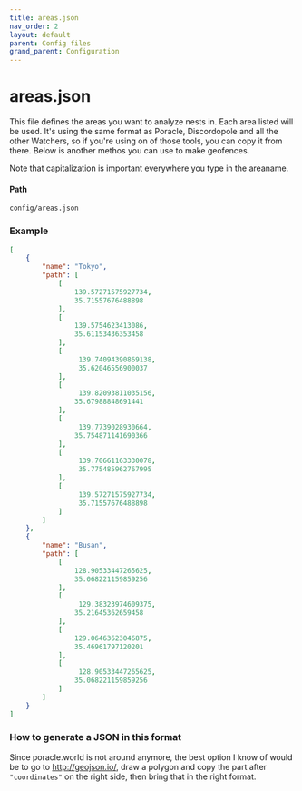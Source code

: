 ```yaml
---
title: areas.json
nav_order: 2
layout: default
parent: Config files
grand_parent: Configuration
---
```


# areas.json

This file defines the areas you want to analyze nests in. Each area listed will be used. It's using the same format as Poracle, Discordopole and all the other Watchers, so if you're using on of those tools, you can copy it from there. Below is another methos you can use to make geofences.

Note that capitalization is important everywhere you type in the areaname.

#### Path

```
config/areas.json
```

### Example

```json
[
    {
        "name": "Tokyo",
        "path": [
            [
                139.57271575927734,
                35.71557676488898
            ],
            [
                139.5754623413086,
                35.61153436353458
            ],
            [
                 139.74094390869138,
                 35.62046556900037
            ],
            [
                 139.82093811035156,
                35.67988848691441
            ],
            [
                 139.7739028930664,
                35.754871141690366
            ],
            [
                 139.70661163330078,
                 35.775485962767995
            ],
            [
                 139.57271575927734,
                 35.71557676488898
            ]
        ]
    },
    {
        "name": "Busan",
        "path": [
            [
                128.90533447265625,
                35.068221159859256
            ],
            [
                 129.38323974609375,
                35.21645362659458
            ],
            [
                129.06463623046875,
                35.46961797120201
            ],
            [
                 128.90533447265625,
                35.068221159859256
            ]
        ]
    }
]

```

### How to generate a JSON in this format

Since poracle.world is not around anymore, the best option I know of would be to go to <http://geojson.io/>, draw a polygon and copy the part after `"coordinates"` on the right side, then bring that in the right format.